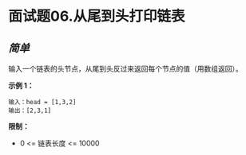 面试题06.从尾到头打印链表
==========

*简单*
------------

输入一个链表的头节点，从尾到头反过来返回每个节点的值（用数组返回）。

**示例 1：**

    输入：head = [1,3,2]
    输出：[2,3,1]

**限制：**

* 0 <= 链表长度 <= 10000
